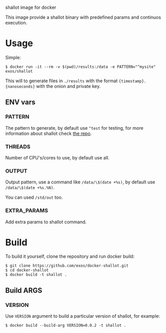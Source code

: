 shallot image for docker

This image provide a shallot binary with predefined params and continuos
execution.

# Usage

Simple:

    $ docker run -it --rm -v $(pwd)/results:/data -e PATTERN="^mysite" exos/shallot

This will to generate files in `./results` with the format
`{timestamp}.{nanoseconds}` with the onion and private key.

## ENV vars

### PATTERN

The pattern to generate, by default use `^test` for testing, for more
information about shallot check [the repo](https://github.com/katmagic/Shallot).

### THREADS

Number of CPU's/cores to use, by default use all.

### OUTPUT

Output pattern, use a command like `/data/\$(date +%s)`, by default use
`/data/\$(date +%s.%N)`.

You can used `/std/out` too.

### EXTRA_PARAMS

Add extra params to shallot command.

# Build 

To build it yourself, clone the repository and run docker build:

    $ git clone https://github.com/exos/docker-shallot.git
    $ cd docker-shallot
    $ docker build -t shallot .

## Build ARGS

### VERSION

Use `VERSION` argument to build a particular version of shallot, for example:

    $ docker build --build-arg VERSION=0.0.2 -t shallot .


